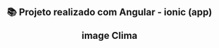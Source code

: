 

<h2 align="center"> 
  📚 Projeto realizado com Angular - ionic (app)
  <p> image Clima </p>
</h2>

